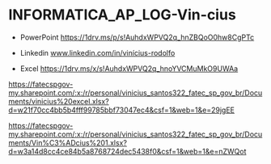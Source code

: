 # INFORMATICA_AP_LOG-Vin-cius

* PowerPoint
https://1drv.ms/p/s!AuhdxWPVQ2q_hnZBQoO0hw8CgPTc

* Linkedin 
www.linkedin.com/in/vinícius-rodolfo

* Excel
https://1drv.ms/x/s!AuhdxWPVQ2q_hnoYVCMuMkO9UWAa

https://fatecspgov-my.sharepoint.com/:x:/r/personal/vinicius_santos322_fatec_sp_gov_br/Documents/vinicius%20excel.xlsx?d=w21f70cc4bb5b4fff99785bbf73047ec4&csf=1&web=1&e=29jgEE

https://fatecspgov-my.sharepoint.com/:x:/r/personal/vinicius_santos322_fatec_sp_gov_br/Documents/Vin%C3%ADcius%201.xlsx?d=w3a14d8cc4ce84b5a8768724dec5438f0&csf=1&web=1&e=nZWQot
